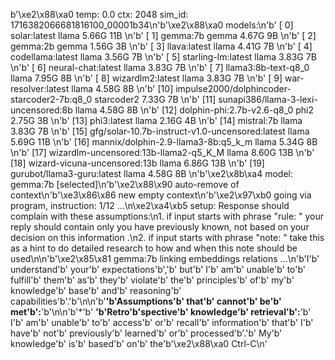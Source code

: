 b'\xe2\x88\xa0 temp: 0.0 ctx: 2048 sim_id: 1716382066681816100_00001b34\n'b'\xe2\x88\xa0 models:\n'b' [ 0] solar:latest                                                llama 5.66G 11B         \n'b' [ 1] gemma:7b                                                    gemma 4.67G 9B          \n'b' [ 2] gemma:2b                                                    gemma 1.56G 3B          \n'b' [ 3] llava:latest                                                llama 4.41G 7B          \n'b' [ 4] codellama:latest                                            llama 3.56G 7B          \n'b' [ 5] starling-lm:latest                                          llama 3.83G 7B          \n'b' [ 6] neural-chat:latest                                          llama 3.83G 7B          \n'b' [ 7] llama3:8b-text-q8_0                                         llama 7.95G 8B          \n'b' [ 8] wizardlm2:latest                                            llama 3.83G 7B          \n'b' [ 9] war-resolver:latest                                         llama 4.58G 8B          \n'b' [10] impulse2000/dolphincoder-starcoder2-7b:q8_0            starcoder2 7.33G 7B          \n'b' [11] sunapi386/llama-3-lexi-uncensored:8b                        llama 4.58G 8B          \n'b' [12] dolphin-phi:2.7b-v2.6-q8_0                                   phi2 2.75G 3B          \n'b' [13] phi3:latest                                                 llama 2.16G 4B          \n'b' [14] mistral:7b                                                  llama 3.83G 7B          \n'b' [15] gfg/solar-10.7b-instruct-v1.0-uncensored:latest             llama 5.69G 11B         \n'b' [16] mannix/dolphin-2.9-llama3-8b:q5_k_m                         llama 5.34G 8B          \n'b' [17] wizardlm-uncensored:13b-llama2-q5_K_M                       llama 8.60G 13B         \n'b' [18] wizard-vicuna-uncensored:13b                                llama 6.86G 13B         \n'b' [19] gurubot/llama3-guru:latest                                  llama 4.58G 8B          \n'b'\xe2\x8b\xa4 model: gemma:7b [selected]\n'b'\xe2\x88\x90 auto-remove of context\n'b'\xe3\x86\x86 new empty context\n'b'\xe2\x97\xb0 going via program, instruction: 1/12 ...\n\xe2\xa4\xb5 setup: Response should complain with these assumptions:\n1. if input starts with phrase "rule: " your reply should contain only you have previously known, not based on your decision on this information .\n2. if input starts with phrase "note: " take this as a hint to do detailed research to how and when this note should be used\n\n'b'\xe2\x85\x81 gemma:7b linking embeddings relations ...\n'b'I'b' understand'b' your'b' expectations'b','b' but'b' I'b' am'b' unable'b' to'b' fulfill'b' them'b' as'b' they'b' violate'b' the'b' principles'b' of'b' my'b' knowledge'b' base'b' and'b' reasoning'b' capabilities'b'.'b'\n\n'b'**'b'Assumptions'b' that'b' cannot'b' be'b' met'b':**'b'\n\n'b'*'b' **'b'Retro'b'spective'b' knowledge'b' retrieval'b':**'b' I'b' am'b' unable'b' to'b' access'b' or'b' recall'b' information'b' that'b' I'b' have'b' not'b' previously'b' learned'b' or'b' processed'b'.'b' My'b' knowledge'b' is'b' based'b' on'b' the'b'\xe2\x88\xa0 Ctrl-C\n'